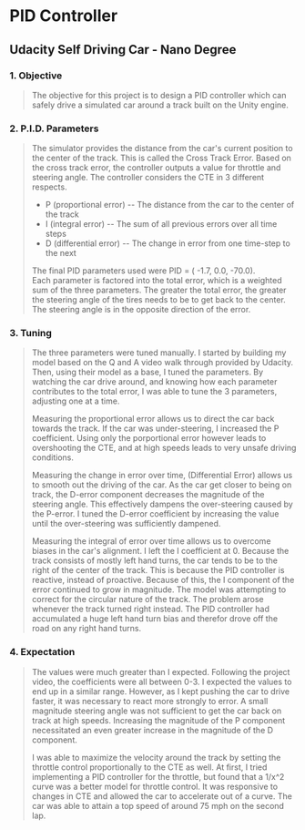 # PID Controller
## Udacity Self Driving Car - Nano Degree

### 1. Objective
> The objective for this project is to design a PID controller which can safely drive a simulated
car around a track built on the Unity engine.

### 2. P.I.D. Parameters
> The simulator provides the distance from the car's 
current position to the center of the track. This is called the Cross Track Error. Based on the
cross track error, the controller outputs a value for throttle and steering angle. The controller
considers the CTE in 3 different respects.
> * P (proportional error) -- The distance from the car to the center of the track
> * I (integral error) -- The sum of all previous errors over all time steps
> * D (differential error) -- The change in error from one time-step to the next  
>
> The final PID parameters used were PID = ( -1.7, 0.0, -70.0).  
> Each parameter is factored into the total error, which is a weighted sum of the three parameters.
 The greater the total error, the greater the steering angle of the tires needs to be to get back 
 to the center. The steering angle is in the opposite direction of the error.
>
### 3. Tuning
> The three parameters were tuned manually. I started by building my model based on the Q and A
video walk through provided by Udacity. Then, using their model as a base, I tuned the parameters.
By watching the car drive around, and knowing how each parameter contributes to the total error, I
was able to tune the 3 parameters, adjusting one at a time.
>  
> Measuring the proportional error allows us to direct the car back towards the track. If the car
was under-steering, I increased the P coefficient. Using only the porportional error however
leads to overshooting the CTE, and at high speeds leads to very unsafe driving conditions.
>
> Measuring the change in error over time, (Differential Error) allows us to smooth out the driving
of the car. As the car get closer to being on track, the D-error component decreases the magnitude
of the steering angle. This effectively dampens the over-steering caused by the P-error. I tuned the
D-error coefficient by increasing the value until the over-steering was sufficiently dampened.
>
> Measuring the integral of error over time allows us to overcome biases in the car's alignment.
I left the I coefficient at 0. Because the track consists of mostly left hand turns, the car tends
to be to the right of the center of the track. This is because the PID controller is reactive,
instead of proactive. Because of this, the I component of the error continued to grow in magnitude.
The model was attempting to correct for the circular nature of the track. The problem arose whenever
the track turned right instead. The PID controller had accumulated a huge left hand turn bias and
therefor drove off the road on any right hand turns.

### 4. Expectation
> The values were much greater than I expected. Following the project video, the coefficients were
all between 0-3. I expected the values to end up in a similar range. However, as I kept pushing the
car to drive faster, it was necessary to react more strongly to error. A small magnitude steering
angle was not sufficient to get the car back on track at high speeds. Increasing the magnitude of
the P component necessitated an even greater increase in the magnitude of the D component.
> 
> I was able to maximize the velocity around the track by setting the throttle control proportionally
to the CTE as well. At first, I tried implementing a PID controller for the throttle, but found that
a 1/x^2 curve was a better model for throttle control. It was responsive to changes in CTE and
allowed the car to accelerate out of a curve. The car was able to attain a top speed of around 75 mph
on the second lap.
